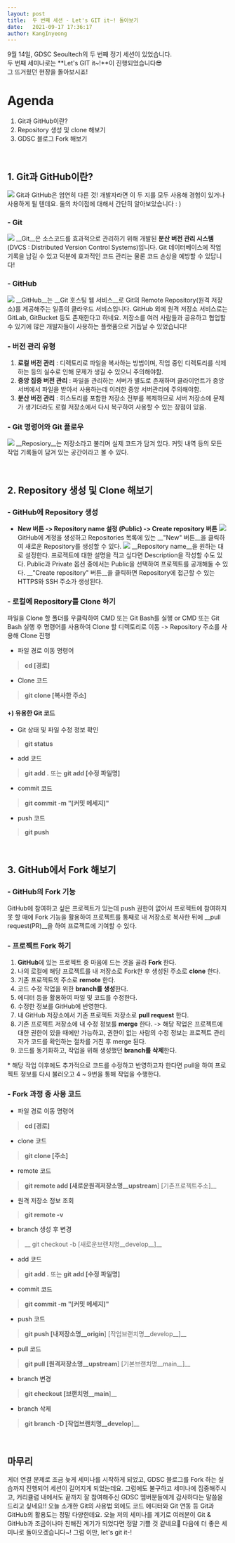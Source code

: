 ```yaml
---
layout: post
title:  두 번째 세션 - Let's GIT it~! 돌아보기
date:   2021-09-17 17:36:17
author: KangInyeong
---
```


9월 14일, GDSC Seoultech의 두 번째 정기 세션이 있었습니다. <br>
두 번째 세미나로는 **Let's GIT it~!**이 진행되었습니다😎<br>
그 뜨거웠던 현장을 돌아보시죠!

# Agenda
1. Git과 GitHub이란?
2. Repository 생성 및 clone 해보기
3. GDSC 블로그 Fork 해보기


<br>

## 1. Git과 GitHub이란?
![](https://images.velog.io/images/kiyoog02/post/7593b82c-c6e8-410e-8e6a-43d7b3a212b3/image.png) Git과 GitHub은 엄연히 다른 것!
개발자라면 이 두 지를 모두 사용해  경험이 있거나 사용하게 될 텐데요.
둘의 차이점에 대해서 간단히 알아보았습니다 : )

### - Git
![](https://images.velog.io/images/kiyoog02/post/705874ca-c1a1-4cb9-a008-ebee9434d933/image.png) __Git__은 소스코드를 효과적으로 관리하기 위해 개발된 __분산 버전 관리 시스템__(DVCS : Distributed Version Control Systems)입니다. Git 데이터베이스에 작업 기록을 남길 수 있고 덕분에 효과적인 코드 관리는 물론 코드 손상을 예방할 수 있답니다! 

### - GitHub
![](https://images.velog.io/images/kiyoog02/post/c608b9c5-fe6c-42f9-a358-0308e82f16c9/image.png) __GitHub__는 __Git 호스팅 웹 서비스__로 Git의 Remote Repository(원격 저장소)를 제공해주는 일종의 클라우드 서비스입니다. GitHub 외에 원격 저장소 서비스로는 GitLab, GitBucket 등도 존재한다고 하네요. 저장소를 여러 사람들과 공유하고 협업할 수 있기에 많은 개발자들이 사용하는 플랫폼으로 거듭날 수 있었습니다!

### - 버전 관리 유형
<ol>
  <li> <strong>로컬 버전 관리</strong> : 디렉토리로 파일을 복사하는 방법이며, 작업 중인 디렉토리를 삭제하는 등의 실수로 인해 문제가 생길 수 있으니 주의해야함.
  <li> <strong>중앙 집중 버전 관리</strong> : 파일을 관리하는 서버가 별도로 존재하며 클라이언트가 중앙 서버에서 파일을 받아서 사용하는데 이러한 중앙 서버관리에 주의해야함.
  <li> <strong>분산 버전 관리</strong> : 히스토리를 포함한 저장소 전부를 복제하므로 서버 저장소에 문제가 생기더라도 로컬 저장소에서 다시 복구하여 사용할 수 있는 장점이 있음.
</ol>  

### - Git 명령어와 Git 플로우
![](https://images.velog.io/images/kiyoog02/post/df7e54e3-da08-4c56-8570-d841ccd48f59/image.png) __Reposiory__는 저장소라고 불리며 실제 코드가 담겨 있다. 커밋 내역 등의 모든 작업 기록들이 담겨 있는 공간이라고 볼 수 있다.

<br/>

## 2. Repository 생성 및 Clone 해보기
### - GitHub에 Repository 생성
- __New 버튼 -> Repository name 설정 (Public) -> Create repository 버튼__
![](https://images.velog.io/images/kiyoog02/post/d2f14710-2888-4c5f-92e0-fee3fa66ad39/image.png) GitHub에 계정을 생성하고 Repositories 목록에 있는 __"New" 버튼__을 클릭하여 새로운 Repository를 생성할 수 있다. 
![](https://images.velog.io/images/kiyoog02/post/8b00427c-8fc8-4233-a613-86d8e7226a9d/image.png) __Repository name__을 원하는 대로 설정한다. 프로젝트에 대한 설명을 적고 싶다면 Description을 작성할 수도 있다. Public과 Private 옵션 중에서는 Public을 선택하여 프로젝트를 공개해둘 수 있다. __"Create repository" 버튼__을 클릭하면 Repository에 접근할 수 있는 HTTPS와 SSH 주소가 생성된다.

### - 로컬에 Repository를 Clone 하기

파일을 Clone 할 폴더를 우클릭하여 CMD 또는 Git Bash를 실행 or CMD 또는 Git Bash 실행 후 명령어를 사용하여 Clone 할 디렉토리로 이동 -> Repository 주소를 사용해 Clone 진행

- 파일 경로 이동 명령어
> __cd [경로]__

- Clone 코드
>__git clone [복사한 주소]__

#### +) 유용한 Git 코드
- Git 상태 및 파일 수정 정보 확인
> __git status__

- add 코드
>__git add .__ 또는 __git add [수정 파일명]__

- commit 코드
> __git commit -m "[커밋 메세지]"__

- push 코드
>__git push__

<br/>

## 3. GitHub에서 Fork 해보기
### - GitHub의 Fork 기능
GitHub에 참여하고 싶은 프로젝트가 있는데 push 권한이 없어서 프로젝트에 참여하지 못 할 때에 Fork 기능을 활용하여 프로젝트를 통째로 내 저장소로 복사한 뒤에 __pull request(PR)__을 하여 프로젝트에 기여할 수 있다.

### - 프로젝트 Fork 하기

<ol>
  <li> <strong>GitHub</strong>에 있는 프로젝트 중 마음에 드는 것을 골라 <strong>Fork </strong>한다.
  <li> 나의 로컬에 해당 프로젝트를 내 저장소로 Fork한 후 생성된 주소로 <strong>clone</strong> 한다.
  <li> 기존 프로젝트의 주소로 <strong>remote</strong> 한다.
  <li> 코드 수정 작업을 위한 <strong>branch를 생성</strong>한다.
  <li> 에디터 등을 활용하여 파일 및 코드를 수정한다.
  <li> 수정한 정보를 GitHub에 반영한다.
  <li> 내 GitHub  저장소에서 기존 프로젝트 저장소로 <strong>pull request</strong> 한다.
  <li> 기존 프로젝트 저장소에 내 수정 정보를 <strong>merge</strong> 한다. -> 해당 작업은 프로젝트에 대한 권한이 있을 때에만 가능하고, 권한이 없는 사람의 수정 정보는 프로젝트 관리자가 코드를 확인하는 절차를 거친 후 merge 된다.
  <li> 코드를 동기화하고, 작업을 위해 생성했던 <strong>branch를 삭제</strong>한다.
</ol>
* 해당 작업 이후에도 추가적으로 코드를 수정하고 반영하고자 한다면 pull을 하여 프로젝트 정보를 다시 불러오고 4 ~ 9번을 통해 작업을 수행한다.

### - Fork 과정 중 사용 코드
- 파일 경로 이동 명령어
> __cd [경로]__

- clone 코드
>__git clone [주소]__

- remote  코드
>__git remote add [새로운원격저장소명__upstream__] [기존프로젝트주소]__

- 원격 저장소 정보 조회
> __git remote -v__

- branch 생성 후 변경
>__ git checkout -b [새로운브랜치명__develop__]__

- add 코드
>__git add .__ 또는 __git add [수정 파일명]__

- commit 코드
> __git commit -m "[커밋 메세지]"__

- push 코드
>__git push [내저장소명__origin__] [작업브랜치명__develop__]__

- pull 코드
>__git pull [원격저장소명__upstream__] [기본브랜치명__main__]__

- branch 변경
>__git checkout [브랜치명__main__]__

- branch 삭제
>__git branch -D [작업브랜치명__develop__]__


<br>

## 마무리

게더 연결 문제로 조금 늦게 세미나를 시작하게 되었고, GDSC 블로그를 Fork 하는 실습까지 진행되어 세션이 길어지게 되었는데요. 그럼에도 불구하고 세미나에 집중해주시고, 커리큘럼 내에서도 끝까지 잘 참여해주신 GDSC 멤버분들에게 감사하다는 말씀을 드리고 싶네요!! 오늘 소개한 Git의 사용법 외에도 코드 에디터와 Git 연동 등 Git과 GitHub의 활용도는 정말 다양한데요. 오늘 저의 세미나를 계기로 여러분이 Git & GitHub과 조금이나마 친해진 계기가 되었다면 정말 기쁠 것 같네요🙏 다음에 더 좋은 세미나로 돌아오겠습니다~! 그럼 이만, let's git it-!